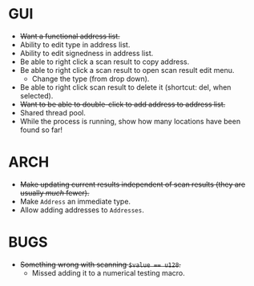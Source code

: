 # GUI

* ~~Want a functional address list.~~
* Ability to edit type in address list.
* Ability to edit signedness in address list.
* Be able to right click a scan result to copy address.
* Be able to right click a scan result to open scan result edit menu.
  * Change the type (from drop down).
* Be able to right click scan result to delete it (shortcut: del, when selected).
* ~~Want to be able to double-click to add address to address list.~~
* Shared thread pool.
* While the process is running, show how many locations have been found so far!

# ARCH

* ~~Make updating current results independent of scan results (they are usually _much_ fewer).~~
* Make `Address` an immediate type.
* Allow adding addresses to `Addresses`.

# BUGS

* ~~Something wrong with scanning `$value == u128`.~~
  * Missed adding it to a numerical testing macro.
